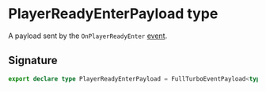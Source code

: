 # PlayerReadyEnterPayload type

A payload sent by the `OnPlayerReadyEnter` [event](https://developers.meta.com/horizon-worlds/reference/2.0.0/analytics_turboevents).

## Signature

```typescript
export declare type PlayerReadyEnterPayload = FullTurboEventPayload<typeof OnPlayerReadyEnter>;
```
